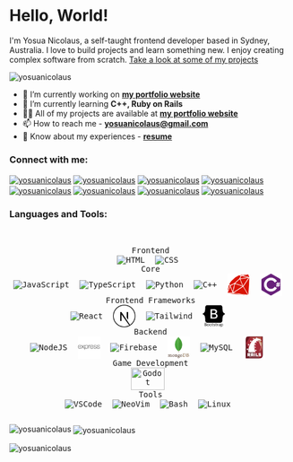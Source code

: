 <h1 >Hello, World!</h1>
<p>
I'm Yosua Nicolaus, a self-taught frontend developer based in Sydney, Australia. I love to build projects and learn something new.
I enjoy creating complex software from scratch. <a href="https://yosuanicolaus.vercel.app/" target="_blank">Take a look at some of my projects</a>
</p>
  
<p align="left"> <img src="https://komarev.com/ghpvc/?username=yosuanicolaus&label=Profile%20views&color=0e75b6&style=flat" alt="yosuanicolaus" /> </p>

- 🔭 I’m currently working on [**my portfolio website**](https://yosuanicolaus.vercel.app/)
- 🌱 I’m currently learning **C++, Ruby on Rails**
- 👨‍💻 All of my projects are available at [**my portfolio website**](https://yosuanicolaus.vercel.app/)
- 📫 How to reach me - [**yosuanicolaus@gmail.com**](mailto:yosuanicolaus@gmail.com)
- 📄 Know about my experiences - [**resume**](https://yosuanicolaus.vercel.app/Yosua_Nicolaus_Resume.pdf)

<h3 align="left">Connect with me:</h3>
<p align="left">
<a href="https://linkedin.com/in/yosuanicolaus" target="blank"><img align="center" src="https://raw.githubusercontent.com/rahuldkjain/github-profile-readme-generator/master/src/images/icons/Social/linked-in-alt.svg" alt="yosuanicolaus" height="30" width="40" /></a>
<a href="https://www.codechef.com/users/yosuanicolaus" target="blank"><img align="center" src="https://cdn.jsdelivr.net/npm/simple-icons@3.1.0/icons/codechef.svg" alt="yosuanicolaus" height="30" width="40" /></a>
<a href="https://www.hackerrank.com/cryodawn257" target="blank"><img align="center" src="https://raw.githubusercontent.com/rahuldkjain/github-profile-readme-generator/master/src/images/icons/Social/hackerrank.svg" alt="yosuanicolaus" height="30" width="40" /></a>
<a href="https://codeforces.com/profile/yosuanicolaus" target="blank"><img align="center" src="https://raw.githubusercontent.com/rahuldkjain/github-profile-readme-generator/master/src/images/icons/Social/codeforces.svg" alt="yosuanicolaus" height="30" width="40" /></a>
<a href="https://www.leetcode.com/yosuanicolaus" target="blank"><img align="center" src="https://raw.githubusercontent.com/rahuldkjain/github-profile-readme-generator/master/src/images/icons/Social/leet-code.svg" alt="yosuanicolaus" height="30" width="40" /></a>
<a href="https://auth.geeksforgeeks.org/user/yosuanicolaus" target="blank"><img align="center" src="https://raw.githubusercontent.com/rahuldkjain/github-profile-readme-generator/master/src/images/icons/Social/geeks-for-geeks.svg" alt="yosuanicolaus" height="30" width="40" /></a>
<a href="https://stackoverflow.com/users/17859248/cryodawn" target="blank"><img align="center" src="https://raw.githubusercontent.com/rahuldkjain/github-profile-readme-generator/master/src/images/icons/Social/stack-overflow.svg" alt="yosuanicolaus" height="30" width="40" /></a>
<a href="https://fb.com/yosuanicolaus" target="blank"><img align="center" src="https://raw.githubusercontent.com/rahuldkjain/github-profile-readme-generator/master/src/images/icons/Social/facebook.svg" alt="yosuanicolaus" height="30" width="40" /></a>
</p>

<h3 align="left">Languages and Tools:</h3>
<table>
  <kbd>
    <br />
    <p align="center">
      <kbd>
        <kbd>Frontend</kbd>
        <br />
        <img
          align="center"
          title="HTML"
          width="40px"
          style="padding-right: 10px"
          src="https://cdn.jsdelivr.net/gh/devicons/devicon/icons/html5/html5-plain.svg"
        />
        <img
          align="center"
          title="CSS"
          width="40px"
          style="padding-right: 10px"
          src="https://cdn.jsdelivr.net/gh/devicons/devicon/icons/css3/css3-plain.svg"
        />
        <br />
      </kbd>
      <kbd>
        <kbd>Core</kbd>
        <br />
        <img
          align="center"
          title="JavaScript"
          width="40px"
          style="padding-right: 10px"
          src="https://cdn.jsdelivr.net/gh/devicons/devicon/icons/javascript/javascript-plain.svg"
        />
        <img
          align="center"
          title="TypeScript"
          width="40px"
          style="padding-right: 10px"
          src="https://cdn.jsdelivr.net/gh/devicons/devicon/icons/typescript/typescript-plain.svg"
        />
        <img
          align="center"
          title="Python"
          width="40px"
          style="padding-right: 10px"
          src="https://cdn.jsdelivr.net/gh/devicons/devicon/icons/python/python-original.svg"
        />
        <img
          align="center"
          title="C++"
          width="40px"
          style="padding-right: 10px"
          src="https://cdn.jsdelivr.net/gh/devicons/devicon/icons/cplusplus/cplusplus-line.svg"
        />
        <img
          align="center"
          title="Ruby"
          width="40px"
          style="padding-right: 10px"
          src="https://github.com/devicons/devicon/blob/v2.15.1/icons/ruby/ruby-plain.svg"
        />
        <img
          align="center"
          title="C#"
          width="40px"
          style="padding-right: 10px"
          src="https://github.com/devicons/devicon/blob/v2.15.1/icons/csharp/csharp-plain.svg"
        />
        <br />
      </kbd>
      <kbd>
        <kbd>Frontend Frameworks</kbd>
        <br />
        <img
          align="center"
          title="React"
          width="40px"
          style="padding-right: 10px"
          src="https://raw.githubusercontent.com/danielcranney/readme-generator/main/public/icons/skills/react-colored.svg"
        />
        <img
          align="center"
          title="Nextjs"
          width="40px"
          style="padding-right: 10px"
          src="https://github.com/devicons/devicon/blob/v2.15.1/icons/nextjs/nextjs-line.svg"
        />
        <img
          align="center"
          title="Tailwind"
          width="40px"
          style="padding-right: 10px"
          src="https://www.vectorlogo.zone/logos/tailwindcss/tailwindcss-icon.svg"
        />
        <img
          align="center"
          title="Bootstrap"
          width="40px"
          style="padding-right: 10px"
          src="https://raw.githubusercontent.com/devicons/devicon/master/icons/bootstrap/bootstrap-plain-wordmark.svg"
        />
        <br />
      </kbd>
      <kbd>
        <kbd>Backend</kbd>
        <br />
        <img
          align="center"
          title="NodeJS"
          width="40px"
          style="padding-right: 10px"
          src="https://cdn.jsdelivr.net/gh/devicons/devicon/icons/nodejs/nodejs-original.svg"
        />
        <img
          align="center"
          title="ExpressJS"
          width="40px"
          style="padding-right: 10px"
          src="https://raw.githubusercontent.com/devicons/devicon/master/icons/express/express-original-wordmark.svg"
        />
        <img
          align="center"
          title="Firebase"
          width="40px"
          style="padding-right: 10px"
          src="https://cdn.jsdelivr.net/gh/devicons/devicon/icons/firebase/firebase-plain.svg"
        />
        <img
          align="center"
          title="MongoDB"
          width="40px"
          style="padding-right: 10px"
          src="https://raw.githubusercontent.com/devicons/devicon/master/icons/mongodb/mongodb-original-wordmark.svg"
        />
        <img
          align="center"
          title="MySQL"
          width="40px"
          style="padding-right: 10px"
          src="https://cdn.jsdelivr.net/gh/devicons/devicon/icons/mysql/mysql-original-wordmark.svg"
        />
        <img
          align="center"
          title="Rails"
          width="40px"
          style="padding-right: 10px"
          src="https://raw.githubusercontent.com/devicons/devicon/master/icons/rails/rails-original-wordmark.svg"
        />
        <br />
      </kbd>
      <kbd>
        <kbd>Game Development</kbd>
        <br />
        <img
          align="center"
          title="Godot"
          width="60px"
          height="40px"
          style="padding-right: 10px"
          src="https://www.vectorlogo.zone/logos/godotengine/godotengine-ar21.svg"
        />
        <br />
      </kbd>
      <kbd>
        <kbd>Tools</kbd>
        <br />
        <img
          align="center"
          title="VSCode"
          width="40px"
          style="padding-right: 10px"
          src="https://cdn.jsdelivr.net/gh/devicons/devicon/icons/vscode/vscode-original.svg"
        />
        <img
          align="center"
          title="NeoVim"
          width="40px"
          style="padding-right: 10px"
          src="https://www.vectorlogo.zone/logos/neovimio/neovimio-icon.svg"
        />
        <img
          align="center"
          title="Bash"
          width="40px"
          style="padding-right: 10px"
          src="https://cdn.jsdelivr.net/gh/devicons/devicon/icons/bash/bash-original.svg"
        />
        <img
          align="center"
          title="Linux"
          width="40px"
          style="padding-right: 10px"
          src="https://cdn.jsdelivr.net/gh/devicons/devicon/icons/linux/linux-original.svg"
        />
        <br />
      </kbd>
    </p>
  </kbd>
</table>


<p><img align="left" src="https://github-readme-stats.vercel.app/api/top-langs?username=yosuanicolaus&show_icons=true&locale=en&layout=compact" alt="yosuanicolaus" /></p>

<p>&nbsp;<img align="center" src="https://github-readme-stats.vercel.app/api?username=yosuanicolaus&show_icons=true&locale=en" alt="yosuanicolaus" /></p>

<p><img align="center" src="https://github-readme-streak-stats.herokuapp.com/?user=yosuanicolaus&" alt="yosuanicolaus" /></p>
